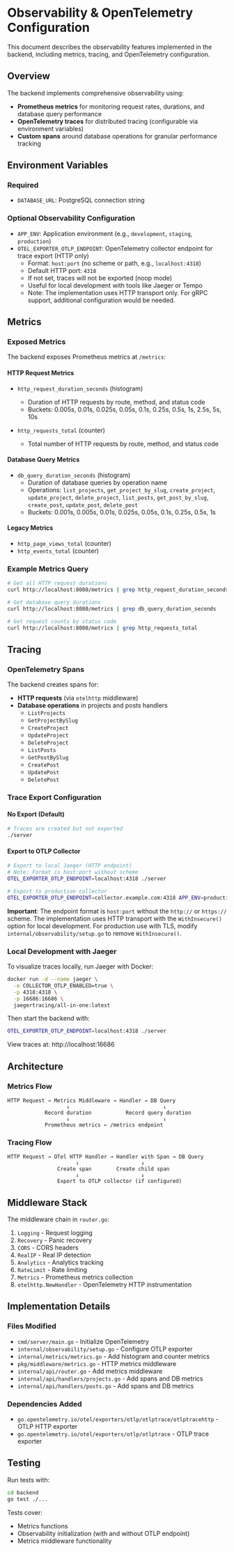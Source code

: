 # Observability & OpenTelemetry Configuration

This document describes the observability features implemented in the backend, including metrics, tracing, and OpenTelemetry configuration.

## Overview

The backend implements comprehensive observability using:
- **Prometheus metrics** for monitoring request rates, durations, and database query performance
- **OpenTelemetry traces** for distributed tracing (configurable via environment variables)
- **Custom spans** around database operations for granular performance tracking

## Environment Variables

### Required
- `DATABASE_URL`: PostgreSQL connection string

### Optional Observability Configuration
- `APP_ENV`: Application environment (e.g., `development`, `staging`, `production`)
- `OTEL_EXPORTER_OTLP_ENDPOINT`: OpenTelemetry collector endpoint for trace export (HTTP only)
  - Format: `host:port` (no scheme or path, e.g., `localhost:4318`)
  - Default HTTP port: `4318`
  - If not set, traces will not be exported (noop mode)
  - Useful for local development with tools like Jaeger or Tempo
  - Note: The implementation uses HTTP transport only. For gRPC support, additional configuration would be needed.

## Metrics

### Exposed Metrics

The backend exposes Prometheus metrics at `/metrics`:

#### HTTP Request Metrics
- `http_request_duration_seconds` (histogram)
  - Duration of HTTP requests by route, method, and status code
  - Buckets: 0.005s, 0.01s, 0.025s, 0.05s, 0.1s, 0.25s, 0.5s, 1s, 2.5s, 5s, 10s
  
- `http_requests_total` (counter)
  - Total number of HTTP requests by route, method, and status code

#### Database Query Metrics
- `db_query_duration_seconds` (histogram)
  - Duration of database queries by operation name
  - Operations: `list_projects`, `get_project_by_slug`, `create_project`, `update_project`, `delete_project`, `list_posts`, `get_post_by_slug`, `create_post`, `update_post`, `delete_post`
  - Buckets: 0.001s, 0.005s, 0.01s, 0.025s, 0.05s, 0.1s, 0.25s, 0.5s, 1s

#### Legacy Metrics
- `http_page_views_total` (counter)
- `http_events_total` (counter)

### Example Metrics Query

```bash
# Get all HTTP request durations
curl http://localhost:8080/metrics | grep http_request_duration_seconds

# Get database query durations
curl http://localhost:8080/metrics | grep db_query_duration_seconds

# Get request counts by status code
curl http://localhost:8080/metrics | grep http_requests_total
```

## Tracing

### OpenTelemetry Spans

The backend creates spans for:
- **HTTP requests** (via `otelhttp` middleware)
- **Database operations** in projects and posts handlers
  - `ListProjects`
  - `GetProjectBySlug`
  - `CreateProject`
  - `UpdateProject`
  - `DeleteProject`
  - `ListPosts`
  - `GetPostBySlug`
  - `CreatePost`
  - `UpdatePost`
  - `DeletePost`

### Trace Export Configuration

#### No Export (Default)
```bash
# Traces are created but not exported
./server
```

#### Export to OTLP Collector
```bash
# Export to local Jaeger (HTTP endpoint)
# Note: Format is host:port without scheme
OTEL_EXPORTER_OTLP_ENDPOINT=localhost:4318 ./server

# Export to production collector
OTEL_EXPORTER_OTLP_ENDPOINT=collector.example.com:4318 APP_ENV=production ./server
```

**Important**: The endpoint format is `host:port` without the `http://` or `https://` scheme. The implementation uses HTTP transport with the `WithInsecure()` option for local development. For production use with TLS, modify `internal/observability/setup.go` to remove `WithInsecure()`.

### Local Development with Jaeger

To visualize traces locally, run Jaeger with Docker:

```bash
docker run -d --name jaeger \
  -e COLLECTOR_OTLP_ENABLED=true \
  -p 4318:4318 \
  -p 16686:16686 \
  jaegertracing/all-in-one:latest
```

Then start the backend with:
```bash
OTEL_EXPORTER_OTLP_ENDPOINT=localhost:4318 ./server
```

View traces at: http://localhost:16686

## Architecture

### Metrics Flow
```
HTTP Request → Metrics Middleware → Handler → DB Query
                   ↓                              ↓
            Record duration           Record query duration
                   ↓                              ↓
            Prometheus metrics ← /metrics endpoint
```

### Tracing Flow
```
HTTP Request → OTel HTTP Handler → Handler with Span → DB Query
                      ↓                    ↓
                Create span        Create child span
                      ↓                    ↓
                Export to OTLP collector (if configured)
```

## Middleware Stack

The middleware chain in `router.go`:
1. `Logging` - Request logging
2. `Recovery` - Panic recovery
3. `CORS` - CORS headers
4. `RealIP` - Real IP detection
5. `Analytics` - Analytics tracking
6. `RateLimit` - Rate limiting
7. `Metrics` - Prometheus metrics collection
8. `otelhttp.NewHandler` - OpenTelemetry HTTP instrumentation

## Implementation Details

### Files Modified
- `cmd/server/main.go` - Initialize OpenTelemetry
- `internal/observability/setup.go` - Configure OTLP exporter
- `internal/metrics/metrics.go` - Add histogram and counter metrics
- `pkg/middleware/metrics.go` - HTTP metrics middleware
- `internal/api/router.go` - Add metrics middleware
- `internal/api/handlers/projects.go` - Add spans and DB metrics
- `internal/api/handlers/posts.go` - Add spans and DB metrics

### Dependencies Added
- `go.opentelemetry.io/otel/exporters/otlp/otlptrace/otlptracehttp` - OTLP HTTP exporter
- `go.opentelemetry.io/otel/exporters/otlp/otlptrace` - OTLP trace exporter

## Testing

Run tests with:
```bash
cd backend
go test ./...
```

Tests cover:
- Metrics functions
- Observability initialization (with and without OTLP endpoint)
- Metrics middleware functionality
